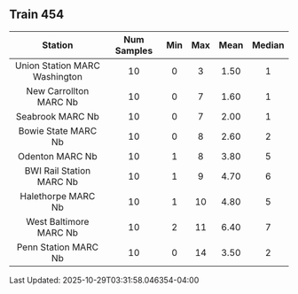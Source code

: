 ## Train 454

| Station | Num Samples | Min | Max | Mean | Median |
| :-----: | :---------: | :-: | :-: | :--: | :----: |
| Union Station MARC Washington | 10 | 0 | 3 | 1.50 | 1 |
| New Carrollton MARC Nb | 10 | 0 | 7 | 1.60 | 1 |
| Seabrook MARC Nb | 10 | 0 | 7 | 2.00 | 1 |
| Bowie State MARC Nb | 10 | 0 | 8 | 2.60 | 2 |
| Odenton MARC Nb | 10 | 1 | 8 | 3.80 | 5 |
| BWI Rail Station MARC Nb | 10 | 1 | 9 | 4.70 | 6 |
| Halethorpe MARC Nb | 10 | 1 | 10 | 4.80 | 5 |
| West Baltimore MARC Nb | 10 | 2 | 11 | 6.40 | 7 |
| Penn Station MARC Nb | 10 | 0 | 14 | 3.50 | 2 |


Last Updated: 2025-10-29T03:31:58.046354-04:00